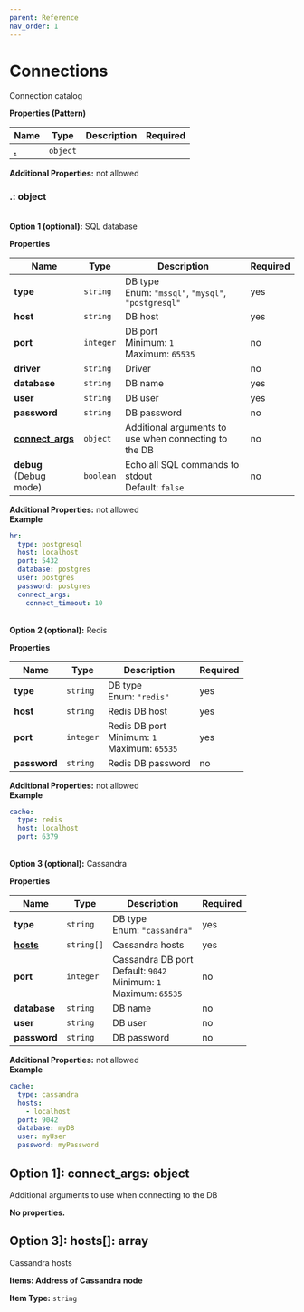 ```yaml
---
parent: Reference
nav_order: 1
---
```


# Connections

Connection catalog


**Properties (Pattern)**

|Name|Type|Description|Required|
|----|----|-----------|--------|
|[**\.**](#)|`object`|||

**Additional Properties:** not allowed  
<a name=""></a>
### \.: object

   
**Option 1 (optional):** 
SQL database


**Properties**

|Name|Type|Description|Required|
|----|----|-----------|--------|
|**type**|`string`|DB type<br/>Enum: `"mssql"`, `"mysql"`, `"postgresql"`<br/>|yes|
|**host**|`string`|DB host<br/>|yes|
|**port**|`integer`|DB port<br/>Minimum: `1`<br/>Maximum: `65535`<br/>|no|
|**driver**|`string`|Driver<br/>|no|
|**database**|`string`|DB name<br/>|yes|
|**user**|`string`|DB user<br/>|yes|
|**password**|`string`|DB password<br/>|no|
|[**connect\_args**](#option1connect_args)|`object`|Additional arguments to use when connecting to the DB<br/>|no|
|**debug**<br/>(Debug mode)|`boolean`|Echo all SQL commands to stdout<br/>Default: `false`<br/>|no|

**Additional Properties:** not allowed  
**Example**

```yaml
hr:
  type: postgresql
  host: localhost
  port: 5432
  database: postgres
  user: postgres
  password: postgres
  connect_args:
    connect_timeout: 10

```


   
**Option 2 (optional):** 
Redis


**Properties**

|Name|Type|Description|Required|
|----|----|-----------|--------|
|**type**|`string`|DB type<br/>Enum: `"redis"`<br/>|yes|
|**host**|`string`|Redis DB host<br/>|yes|
|**port**|`integer`|Redis DB port<br/>Minimum: `1`<br/>Maximum: `65535`<br/>|yes|
|**password**|`string`|Redis DB password<br/>|no|

**Additional Properties:** not allowed  
**Example**

```yaml
cache:
  type: redis
  host: localhost
  port: 6379

```


   
**Option 3 (optional):** 
Cassandra


**Properties**

|Name|Type|Description|Required|
|----|----|-----------|--------|
|**type**|`string`|DB type<br/>Enum: `"cassandra"`<br/>|yes|
|[**hosts**](#option3hosts)|`string[]`|Cassandra hosts<br/>|yes|
|**port**|`integer`|Cassandra DB port<br/>Default: `9042`<br/>Minimum: `1`<br/>Maximum: `65535`<br/>|no|
|**database**|`string`|DB name<br/>|no|
|**user**|`string`|DB user<br/>|no|
|**password**|`string`|DB password<br/>|no|

**Additional Properties:** not allowed  
**Example**

```yaml
cache:
  type: cassandra
  hosts:
    - localhost
  port: 9042
  database: myDB
  user: myUser
  password: myPassword

```


<a name="option1connect_args"></a>
## Option 1\]: connect\_args: object

Additional arguments to use when connecting to the DB


**No properties.**

<a name="option3hosts"></a>
## Option 3\]: hosts\[\]: array

Cassandra hosts


**Items: Address of Cassandra node**

**Item Type:** `string`  

